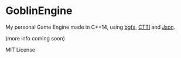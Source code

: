 # GoblinEngine

My personal Game Engine made in C++14, using [bgfx](https://github.com/bkaradzic/bgfx), [CTTI](https://github.com/Manu343726/ctti) and [Json](https://github.com/nlohmann/json).

(more info coming soon)

MIT License
